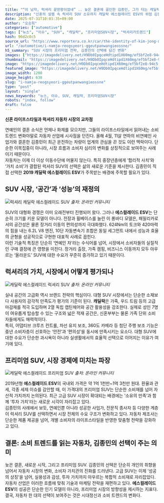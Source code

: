 ```yaml
---
title: "“이 남자, 럭셔리 끝판왕이었네” .. 늦은 결혼에 골인한 김종민, 그가 타는 캐딜락 에스컬레이드 정체에  ‘입이 떡’"
description: "신혼의 설렘 속 럭셔리 SUV 소유까지 캐딜락 에스컬레이드 ESV의 위엄 김종민이 선택한 진짜 이유는 ..."
date: 2025-07-31T10:03:35+09:00
author: "오승희"
categories: ["automotive"]
tags: ["뉴스", "이슈", "SUV", "캐딜락", "프리미엄SUV시장", "럭셔리카트렌드"]
hash: 96d2c0c5
source_url: "https://www.reportera.co.kr/car/the-identity-of-kim-jong-mins-car/"
url: "/automotive/i-namja-reogsyeori-ggeutpanwangieossne/"
h5_summary: "SUV 시장의 프리미엄 전략, 김종민의 선택에 담긴 변화"
images: ["https://imagedelivery.net/H9Db0IpqceHdtipd1X60mg/ef5bf2e8-94c5-4888-115a-733f73f5ba00/public", "https://imagedelivery.net/H9Db0IpqceHdtipd1X60mg/9be85aaf-f40e-4f57-1158-1cedd1d5c000/public", "https://imagedelivery.net/H9Db0IpqceHdtipd1X60mg/7642054b-1cb4-4521-f86c-7b104641af00/public", "https://imagedelivery.net/H9Db0IpqceHdtipd1X60mg/533093d4-a1ab-4973-a671-4d4bc4a47700/public"]
thumbnail: "https://imagedelivery.net/H9Db0IpqceHdtipd1X60mg/ef5bf2e8-94c5-4888-115a-733f73f5ba00/public"
image: "https://imagedelivery.net/H9Db0IpqceHdtipd1X60mg/ef5bf2e8-94c5-4888-115a-733f73f5ba00/public"
featured_image: "https://imagedelivery.net/H9Db0IpqceHdtipd1X60mg/ef5bf2e8-94c5-4888-115a-733f73f5ba00/public"
image_width: 1200
image_height: 630
slug: "i-namja-reogsyeori-ggeutpanwangieossne"
type: "post"
layout: "single"
news_keywords: "뉴스, 이슈, SUV, 캐딜락, 프리미엄SUV시장"
robots: "index, follow"
draft: false
---
```


**신혼 라이프스타일과 럭셔리 자동차 시장의 교차점**

연예인의 결혼 소식은 언제나 화제를 모으지만, 그들의 라이프스타일에서 읽어내는 소비 트렌드 변화야말로 자동차 산업에 시사점을 던진다. 올해 4월, 11살 연하의 비연예인 사업가와 결혼한 김종민이 최근 운전하는 차량이 업계의 관심을 끈 것도 이런 맥락이다. 단순한 이목집중이 아니라, 시장 흐름과 소비자 심리의 변화를 상징적으로 보여주는 사례이기 때문이다.  
자동차는 이제 더 이상 이동수단에 머물지 않는다. 특히 중장년층에게 ‘합리적 사치’와 ‘가치 소비’가 결합된 럭셔리 SUV의 선택은 삶의 새로운 기준을 제시한다. 김종민이 직접 선택한 **2019 캐딜락 에스컬레이드 ESV**가 주목받는 배경에 주목할 필요가 있다.

## SUV 시장, ‘공간’과 ‘성능’의 재정의

![럭셔리 캐딜락 에스컬레이드 SUV](https://imagedelivery.net/H9Db0IpqceHdtipd1X60mg/533093d4-a1ab-4973-a671-4d4bc4a47700/public)
*출처: 온라인 커뮤니티*


SUV의 대형화 경쟁은 이미 오래전부터 진행되어 왔다. 그러나 **에스컬레이드 ESV**는 단순히 크기를 키운 모델이 아니다. 전장과 휠베이스를 늘린 이 롱바디 모델은, 패밀리카로서의 공간성은 물론 장거리 이동의 편의성까지 극대화했다. 624Nm의 토크와 420마력의 힘을 내는 6.2L V8 엔진, 10단 자동변속기 조합은 동일 세그먼트 내에서 성능과 효율의 균형을 성공적으로 구현한 대표적 사례로 꼽힌다.  
이런 기술적 특징은 단순히 ‘연예인 차’라는 수식어를 넘어, 시장에서 소비자들의 실질적인 구매 결정에 큰 영향을 미친다. 장거리 출장, 가족 캠핑, 비즈니스 이동까지 모두 아우르는 ‘올라운드’ SUV에 대한 수요가 꾸준히 증가하고 있기 때문이다.

## 럭셔리의 가치, 시장에서 어떻게 평가되나

![캐딜락 에스컬레이드 럭셔리 SUV](https://imagedelivery.net/H9Db0IpqceHdtipd1X60mg/7642054b-1cb4-4521-f86c-7b104641af00/public)
*출처: 온라인 커뮤니티*


실내 공간의 고급화 역시 브랜드 전략의 핵심이다. 대형 SUV 시장에서는 단순한 소재보다 사용자의 감각적 만족도가 평가의 기준이 된다. **캐딜락**은 가죽, 우드 트림 등의 고급 마감재를 적극 도입하며 2열 독립 캡틴체어와 공간 활용성을 강조한다. 실제로 성인 7명이 여유롭게 탑승할 수 있는 구조와 넓은 적재 공간은, 신혼부부는 물론 가족 단위 소비자들에게도 매력적이다.  
특히, 어댑티브 크루즈 컨트롤, 차선 유지 보조, 360도 카메라 등 첨단 주행 보조 기능은 중년 소비자층이 선호하는 ‘안전’과 ‘편의성’을 동시에 만족시키는 요소다. 대형 SUV에 대한 수요가 단순한 과시욕이 아니라 실생활에서의 효율적 선택으로 이어지는 이유가 여기에 있다.

## 프리미엄 SUV, 시장 경제에 미치는 파장

![캐딜락 에스컬레이드 프리미엄 SUV](https://imagedelivery.net/H9Db0IpqceHdtipd1X60mg/9be85aaf-f40e-4f57-1158-1cedd1d5c000/public)
*출처: 온라인 커뮤니티*


2019년형 **에스컬레이드 ESV**의 국내외 가격은 약 1억 1천만~1억 3천만 원대. 환율과 관세, 각종 세제 이슈를 감안할 때, 이 가격대의 프리미엄 SUV는 단순한 소비재를 넘어 자산적 가치까지 논의된다. 최근 고급 SUV 시장이 확대되는 배경에는 ‘소유의 만족’과 함께 ‘투자 가치’라는 새로운 시각이 자리잡고 있다.  
김종민의 사례에서 보듯, 연예인뿐 아니라 성공한 사업가, 전문직 종사자 등 다양한 계층이 럭셔리 SUV를 선택하면서 시장 전체의 수요 구조가 변화하고 있다. 자동차 제조사는 단순한 제품 제공을 넘어, 개별 소비자의 라이프스타일을 반영한 맞춤형 전략을 강화하고 있다.

## 결론: 소비 트렌드를 읽는 자동차, 김종민의 선택이 주는 의미

늦은 결혼, 새로운 시작, 그리고 프리미엄 SUV. 김종민의 선택은 단순히 개인의 취향을 넘어서 자동차 시장의 변화, 소비자 가치관의 진화를 드러낸다. 고급 SUV는 이제 ‘성공의 상징’을 넘어, 실용성과 감성, 투자 가치까지 아우르는 복합적 소비재로 자리잡았다.  
자동차 산업은 이러한 흐름에 맞춰 기술과 마케팅 전략을 재편하고 있다. **에스컬레이드 ESV**의 성공은 단순한 인기 모델이 아니라, 프리미엄 시장의 방향성을 제시하는 지표다. 결국, 자동차 한 대의 선택이 보여주는 것은 시대정신과 소비 트렌드의 변화다.
